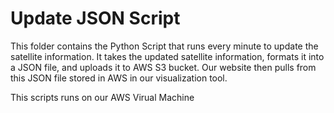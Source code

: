 # Update JSON Script

This folder contains the Python Script that runs every minute to update the satellite information. It takes the updated satellite information, formats it into a JSON file, and uploads it to AWS S3 bucket. Our website then pulls from this JSON file stored in AWS in our visualization tool.

This scripts runs on our AWS Virual Machine
